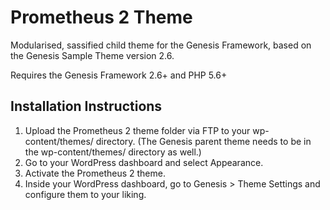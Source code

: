 # Prometheus 2 Theme

Modularised, sassified child theme for the Genesis Framework, based on the Genesis Sample Theme version 2.6.

Requires the Genesis Framework 2.6+ and PHP 5.6+

## Installation Instructions

1.  Upload the Prometheus 2 theme folder via FTP to your wp-content/themes/ directory. (The Genesis parent theme needs to be in the wp-content/themes/ directory as well.)
2.  Go to your WordPress dashboard and select Appearance.
3.  Activate the Prometheus 2 theme.
4.  Inside your WordPress dashboard, go to Genesis > Theme Settings and configure them to your liking.
